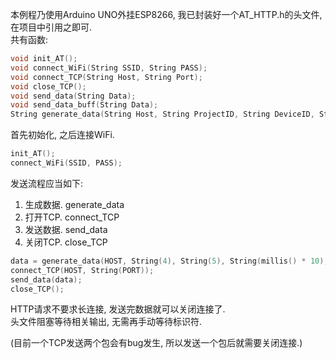 本例程乃使用Arduino UNO外挂ESP8266, 我已封装好一个AT_HTTP.h的头文件, 在项目中引用之即可.  
共有函数:  
```C
void init_AT();
void connect_WiFi(String SSID, String PASS);
void connect_TCP(String Host, String Port);
void close_TCP();
void send_data(String Data);
void send_data_buff(String Data);
String generate_data(String Host, String ProjectID, String DeviceID, String Data, String CreateTime);
```
首先初始化, 之后连接WiFi.  
```C
init_AT();
connect_WiFi(SSID, PASS);
```

发送流程应当如下:   
1. 生成数据. generate_data
2. 打开TCP. connect_TCP
3. 发送数据. send_data
4. 关闭TCP. close_TCP  
```C
data = generate_data(HOST, String(4), String(5), String(millis() * 10), "0");
connect_TCP(HOST, String(PORT));
send_data(data);  
close_TCP();
```

HTTP请求不要求长连接, 发送完数据就可以关闭连接了.  
头文件阻塞等待相关输出, 无需再手动等待标识符.  


(目前一个TCP发送两个包会有bug发生, 所以发送一个包后就需要关闭连接.)